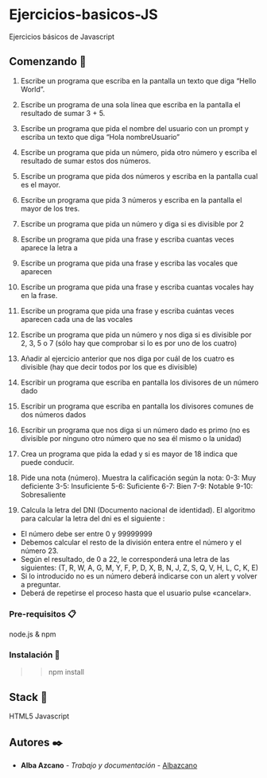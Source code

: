 # Ejercicios-basicos-JS
Ejercicios básicos de Javascript

## Comenzando 🚀

1. Escribe un programa que escriba en la pantalla un texto que diga “Hello World”.

2. Escribe un programa de una sola línea que escriba en la pantalla el resultado de sumar 3 + 5.

3. Escribe un programa que pida el nombre del usuario con un prompt y escriba un texto que diga “Hola nombreUsuario”

4. Escribe un programa que pida un número, pida otro número y escriba el resultado de sumar estos dos números.

5. Escribe un programa que pida dos números y escriba en la pantalla cual es el mayor.

6. Escribe un programa que pida 3 números y escriba en la pantalla el mayor de los tres.

7. Escribe un programa que pida un número y diga si es divisible por 2

8. Escribe un programa que pida una frase y escriba cuantas veces aparece la letra a

9. Escribe un programa que pida una frase y escriba las vocales que aparecen

10. Escribe un programa que pida una frase y escriba cuantas vocales hay en la frase.

11. Escribe un programa que pida una frase y escriba cuántas veces aparecen cada una de las vocales

12. Escribe un programa que pida un número y nos diga si es divisible por 2, 3, 5 o 7 (sólo hay que comprobar si lo es por uno de los cuatro)

13. Añadir al ejercicio anterior que nos diga por cuál de los cuatro es divisible (hay que decir todos por los que es divisible)

14. Escribir un programa que escriba en pantalla los divisores de un número dado

15. Escribir un programa que escriba en pantalla los divisores comunes de dos números dados

16. Escribir un programa que nos diga si un número dado es primo (no es divisible por ninguno otro número que no sea él mismo o la unidad)

17. Crea un programa que pida la edad y si es mayor de 18 indica que puede conducir.

18. Pide una nota (número). Muestra la calificación según la nota:
0-3: Muy deficiente
3-5: Insuficiente
5-6: Suficiente
6-7: Bien
7-9: Notable
9-10: Sobresaliente

19. Calcula la letra del DNI (Documento nacional de identidad).
El algoritmo para calcular la letra del dni es el siguiente :

- El número debe ser entre 0 y 99999999
- Debemos calcular el resto de la división entera entre el número y el número 23.
- Según el resultado, de 0 a 22, le corresponderá una letra de las siguientes:  (T, R, W, A, G, M, Y, F, P, D, X, B, N, J, Z, S, Q, V, H, L, C, K, E)
- Si lo introducido no es un número deberá indicarse con un alert y volver a preguntar.
- Deberá de repetirse el proceso hasta que el usuario pulse «cancelar».


### Pre-requisitos 📋

node.js & npm

### Instalación 🔧

>> npm install

## Stack 📌

HTML5
Javascript

## Autores ✒️

* **Alba Azcano** - *Trabajo y documentación* - [Albazcano](https://github.com/Albazcano)

